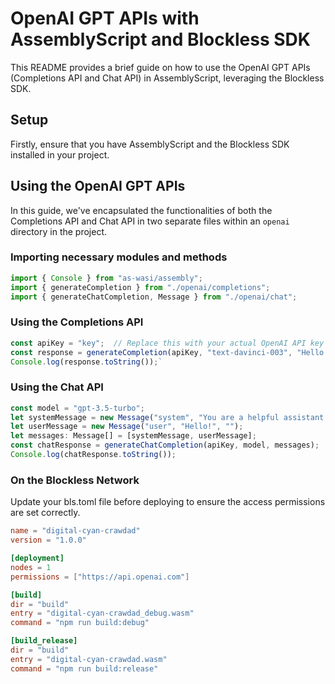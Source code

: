OpenAI GPT APIs with AssemblyScript and Blockless SDK
=====================================================

This README provides a brief guide on how to use the OpenAI GPT APIs (Completions API and Chat API) in AssemblyScript, leveraging the Blockless SDK.

Setup
-----

Firstly, ensure that you have AssemblyScript and the Blockless SDK installed in your project.

Using the OpenAI GPT APIs
-------------------------

In this guide, we've encapsulated the functionalities of both the Completions API and Chat API in two separate files within an `openai` directory in the project.

### Importing necessary modules and methods
```typescript
import { Console } from "as-wasi/assembly"; 
import { generateCompletion } from "./openai/completions"; 
import { generateChatCompletion, Message } from "./openai/chat";
```
    
### Using the Completions API

```typescript
const apiKey = "key";  // Replace this with your actual OpenAI API key  
const response = generateCompletion(apiKey, "text-davinci-003", "Hello AI, tell me a joke.", 100);  
Console.log(response.toString());`
```
  
### Using the Chat API

```typescript
const model = "gpt-3.5-turbo"; 
let systemMessage = new Message("system", "You are a helpful assistant.", ""); 
let userMessage = new Message("user", "Hello!", "");  
let messages: Message[] = [systemMessage, userMessage]; 
const chatResponse = generateChatCompletion(apiKey, model, messages);  
Console.log(chatResponse.toString());
```

### On the Blockless Network

Update your bls.toml file before deploying to ensure the access permissions are set correctly.

```toml
name = "digital-cyan-crawdad"
version = "1.0.0"

[deployment]
nodes = 1
permissions = ["https://api.openai.com"]

[build]
dir = "build"
entry = "digital-cyan-crawdad_debug.wasm"
command = "npm run build:debug"

[build_release]
dir = "build"
entry = "digital-cyan-crawdad.wasm"
command = "npm run build:release"
```